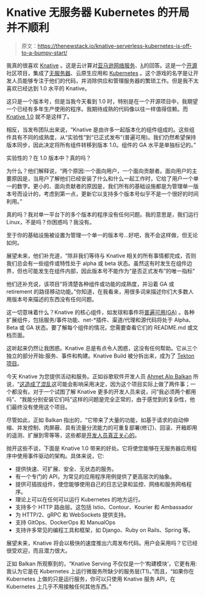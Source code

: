 # Knative 无服务器 Kubernetes 的开局并不顺利

> 原文：<https://thenewstack.io/knative-serverless-kubernetes-is-off-to-a-bumpy-start/>

我真的很喜欢 [Knative](https://knative.dev/) 。这是云计算对[亚马逊网络服务](https://aws.amazon.com/?utm_content=inline-mention)、[λ](https://aws.amazon.com/lambda/)的回答。这是一个[开源](https://www.redhat.com/en/topics/open-source/what-is-open-source)社区项目，集成了[无服务器](https://thenewstack.io/category/serverless/)、云原生应用和 [Kubernetes](https://kubernetes.io/) 。这个游戏的名字是让开发人员能够专注于他们的代码，并消除供应和管理服务器的繁琐工作。但是我不太喜欢已经达到 1.0 水平的 Knative。

这只是一个版本号，但是当我今天看到 1.0 时，特别是在一个开源项目中，我期望一个已经有多年生产使用的程序。我期待成熟的代码像以往一样值得信赖。而 [Knative 1.0](https://knative.dev/blog/articles/knative-1.0/) 就不是这样了。

相反，当发布团队出来说，“Knative 是由许多一起版本化的组件组成的。这些组件具有不同的成熟度，从“实验性”到“已正式发布”(普遍可用)。我们仍然希望保持版本同步，因此决定将所有组件转移到版本 1.0。组件的 GA 水平是单独标记的。”

实验性的？在 1.0 版本中？真的吗？

为什么？他们解释说，“两个原因:一个面向用户，一个面向贡献者。面向用户的主要原因是，当用户了解他们已经安装了什么和什么一起工作时，它给了用户一个单一的数字。更小的、面向贡献者的原因是，我们所有的基础设施都是为管理单一版本号而设计的，考虑到第一点，更新它以支持多个版本号似乎不是一个很好的时间利用。”

真的吗？我对单一平台下的多个版本的程序没有任何问题。我的意思是，我们运行 Linux，不是吗？你困惑吗？我没有。

至于你的基础设施被设置为管理一个单一的版本号…好吧，我不会这样做，但无论如何。

展望未来，他们补充道，“除非我们等待与 Knative 相关的所有事情都完成，否则我们总会有一些组件或特性处于 alpha 或 beta 状态。虽然这有时发生在组件边界，但也可能发生在组件内部，因此版本号不能作为“是否正式发布”的唯一指标"

他们还补充说，该项目“将清楚各种组件或功能的成熟度，并沿着 GA 或 retirement 的路径移动功能。”你知道，在我看来，用很多词来描述你们大多数人用版本号来描述的东西没有任何问题。

这一切意味着什么？Knative 的核心组件，如发球和事件将[普遍可用(GA)](https://github.com/knative/community/blob/main/mechanics/MATURITY-LEVELS.md#stable) 。各种扩展组件，包括服务/事件功能、net-*插件、渠道/代理和源代码将处于 Alpha、Beta 或 GA 状态。要了解每个组件的情况，您需要查看它们的 README.md 或文档页面。

这听起来仍然让我困惑。Knative 总是有点令人困惑，这没有任何帮助。它从三个独立的部分开始:服务、事件和构建。Knative Build 被分拆出来，成为了 [Tekton 项目](https://tekton.dev/)。

今天 Knative 为您提供活动和服务。正如谷歌软件开发人员 [Ahmet Alp Balkan](https://www.linkedin.com/in/ahmetalpbalkan/) 所说，“[这造成了混乱](https://ahmet.im/blog/knative-positioning/)这可能会影响采用决定，因为这个项目实际上做了两件事；一个都没有。对于一个试图了解 Knative 更多的开发人员来说，问“我必须两个都用吗”、“我能分别安装它们吗”这样的问题是完全正常的，由于感觉到的复杂性，他们最终没有使用这个项目。

尽管如此，正如 Balkan 指出的，“它带来了大量的功能，如基于请求的自动伸缩、并发控制、肉屏蔽、具有流量分流能力的可重复部署(修订)、回滚、开箱即用的遥测、扩展到零等等，这些都是[开发人员真正关心的](https://twitter.com/simonw/status/1395502868199710721)。

抛开这些不谈，下面是 Knative 1.0 带来的好处。它将使您能够在无服务器应用程序中使用事件驱动的架构。具体来说，它:

*   提供快速、可扩展、安全、无状态的服务。
*   有一个专门的 API，为常见的应用程序用例提供了更高层次的抽象。
*   提供可插拔组件，使您能够使用自己的日志记录和监控、网络和服务网格程序。
*   理论上可以在任何可以运行 Kubernetes 的地方运行。
*   支持多个 HTTP 路由层。这包括 Istio、Contour、Kourier 和 Ambassador
*   为 HTTP/2、gRPC 和 WebSockets 提供支持。
*   支持 GitOps、DockerOps 和 ManualOps
*   支持许多常见的编程工具和框架，如 Django、Ruby on Rails、Spring 等。

展望未来，Knative 将会以极快的速度推出六周发布代码。用户会采用吗？它已经很受欢迎，而且潜力很大。

正如 Balkan 所观察到的，“Knative Serving 不仅仅是一个‘构建模块’，它更有用:我认为它是在 Kubernetes 上运行微服务所缺少的服务层(T1)。”而且，“如果你在 Kubernetes 上做的只是运行服务，你可以只使用 Knative 服务 API，在 Kubernetes 上几乎不用接触任何其他东西。”

<svg xmlns:xlink="http://www.w3.org/1999/xlink" viewBox="0 0 68 31" version="1.1"><title>Group</title> <desc>Created with Sketch.</desc></svg>